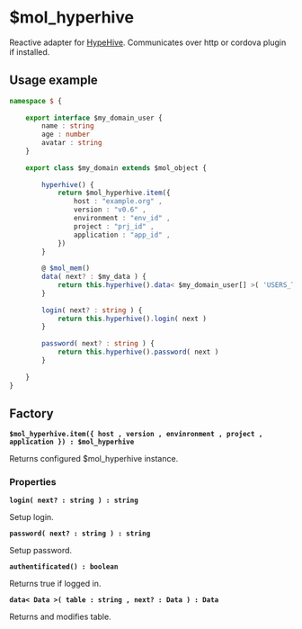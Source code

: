 # $mol_hyperhive

Reactive adapter for [HypeHive](http://eigenmethod.com/products/hh/). Communicates over http or cordova plugin if installed.

## Usage example

```typescript
namespace $ {
	
	export interface $my_domain_user {
		name : string
		age : number
		avatar : string
	} 
	
	export class $my_domain extends $mol_object {
		
		hyperhive() {
			return $mol_hyperhive.item({
				host : "example.org" ,
				version : "v0.6" ,
				environment : "env_id" ,
				project : "prj_id" ,
				application : "app_id" ,
			})
		}
		
		@ $mol_mem()
		data( next? : $my_data ) {
			return this.hyperhive().data< $my_domain_user[] >( 'USERS_TABLE' )
		}
		
		login( next? : string ) {
			return this.hyperhive().login( next )
		}
		
		password( next? : string ) {
			return this.hyperhive().password( next )
		}
		
	}
}
```

## Factory

**`$mol_hyperhive.item({ host , version , envinronment , project , application }) : $mol_hyperhive`**

Returns configured $mol_hyperhive instance.

### Properties

**`login( next? : string ) : string`**

Setup login.

**`password( next? : string ) : string`**

Setup password.

**`authentificated() : boolean`**

Returns true if logged in.

**`data< Data >( table : string , next? : Data ) : Data`**

Returns and modifies table.

